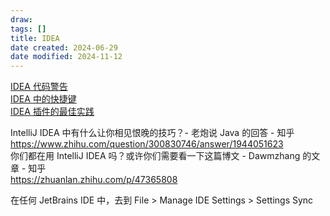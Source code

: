 ```yaml
---
draw:
tags: []
title: IDEA
date created: 2024-06-29
date modified: 2024-11-12
---
```


[IDEA 代码警告](IDEA%20代码警告.md)  
[IDEA 中的快捷键](IDEA%20中的快捷键.md)  
[IDEA 插件的最佳实践](IDEA%20插件的最佳实践.md)

IntelliJ IDEA 中有什么让你相见恨晚的技巧？- 老炮说 Java 的回答 - 知乎  
https://www.zhihu.com/question/300830746/answer/1944051623  
你们都在用 IntelliJ IDEA 吗？或许你们需要看一下这篇博文 - Dawmzhang 的文章 - 知乎  
https://zhuanlan.zhihu.com/p/47365808

在任何 JetBrains IDE 中，去到 File > Manage IDE Settings > Settings Sync
